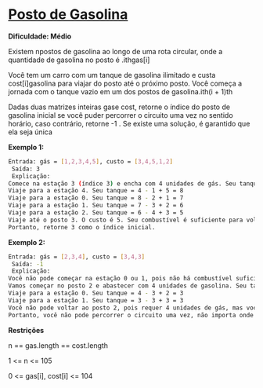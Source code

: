 # [Posto de Gasolina](https://leetcode.com/problems/gas-station/)

**Dificuldade: Médio**

Existem npostos de gasolina ao longo de uma rota circular, onde a quantidade de gasolina no posto é .ithgas[i]

Você tem um carro com um tanque de gasolina ilimitado e custa cost[i]gasolina para viajar do posto até o próximo posto. Você começa a jornada com o tanque vazio em um dos postos de gasolina.ith(i + 1)th

Dadas duas matrizes inteiras gase cost, retorne o índice do posto de gasolina inicial se você puder percorrer o circuito uma vez no sentido horário, caso contrário, retorne -1 . Se existe uma solução, é garantido que ela seja única


**Exemplo 1:**

``` bash
Entrada: gás = [1,2,3,4,5], custo = [3,4,5,1,2]
 Saída: 3
 Explicação:
Comece na estação 3 (índice 3) e encha com 4 unidades de gás. Seu tanque = 0 + 4 = 4
Viaje para a estação 4. Seu tanque = 4 - 1 + 5 = 8
Viaje para a estação 0. Seu tanque = 8 - 2 + 1 = 7
Viaje para a estação 1. Seu tanque = 7 - 3 + 2 = 6
Viaje para a estação 2. Seu tanque = 6 - 4 + 3 = 5
Viaje até o posto 3. O custo é 5. Seu combustível é suficiente para voltar ao posto 3.
Portanto, retorne 3 como o índice inicial.
```````

**Exemplo 2:**

``` bash
Entrada: gás = [2,3,4], custo = [3,4,3]
 Saída: -1
 Explicação:
Você não pode começar na estação 0 ou 1, pois não há combustível suficiente para ir até a próxima estação.
Vamos começar no posto 2 e abastecer com 4 unidades de gasolina. Seu tanque = 0 + 4 = 4
Viaje para a estação 0. Seu tanque = 4 - 3 + 2 = 3
Viaje para a estação 1. Seu tanque = 3 - 3 + 3 = 3
Você não pode voltar ao posto 2, pois requer 4 unidades de gás, mas você só tem 3.
Portanto, você não pode percorrer o circuito uma vez, não importa onde comece.
```

**Restrições**

n == gas.length == cost.length 

1 <= n <= 105

0 <= gas[i], cost[i] <= 104
